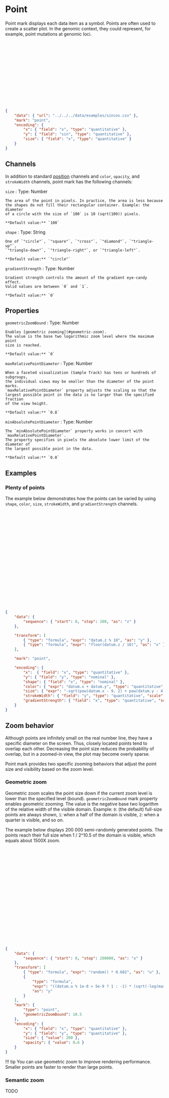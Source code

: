 # Point

Point mark displays each data item as a symbol. Points are often used to create
a scatter plot. In the genomic context, they could represent, for example,
point mutations at genomic loci.

<div class="embed-example">
<div class="embed-container" style="height: 200px"></div>
<div class="embed-spec">

```json
{
    "data": { "url": "../../../data/examples/sincos.csv" },
    "mark": "point",
    "encoding": {
        "x": { "field": "x", "type": "quantitative" },
        "y": { "field": "sin", "type": "quantitative" },
        "size": { "field": "x", "type": "quantitative" }
    }
}
```

</div>
</div>

## Channels

In addition to standard [position](../encoding/index.md) channels and
`color`, `opacity`, and `strokeWidth` channels, point mark has the following
channels:

`size`
:   Type: Number

    The area of the point in pixels. In practice, the area is less because
    the shapes do not fill their rectangular container. Example: the diameter
    of a circle with the size of `100` is 10 (sqrt(100)) pixels.
    
    **Default value:** `100`

`shape`
:   Type: String

    One of `"circle"`, `"square"`, `"cross"`, `"diamond"`, `"triangle-up"`,
    `"triangle-down"`, `"triangle-right"`, or `"triangle-left"`.

    **Default value:** `"circle"`

`gradientStrength`
:   Type: Number

    Gradient strength controls the amount of the gradient eye-candy effect.
    Valid values are between `0` and `1`.

    **Default value:** `0`

## Properties

`geometricZoomBound`
:   Type: Number

    Enables [geometric zooming](#geometric-zoom).
    The value is the base two logarithmic zoom level where the maximum point
    size is reached.

    **Default value:** `0`

`maxRelativePointDiameter`
:   Type: Number

    When a faceted visualization (Sample Track) has tens or hundreds of subgroups,
    the individual views may be smaller than the diameter of the point marks.
    `maxRelativePointDiameter` property adjusts the scaling so that the
    largest possible point in the data is no larger than the specified fraction
    of the view height.

    **Default value:** `0.8`

`minAbsolutePointDiameter`
:   Type: Number

    The `minAbsolutePointDiameter` property works in concert with `maxRelativePointDiameter`.
    The property specifies in pixels the absolute lower limit of the diameter of
    the largest possible point in the data.

    **Default value:** `0.0`


## Examples

### Plenty of points

The example below demonstrates how the points can be varied by using
`shape`, `color`, `size`, `strokeWidth`, and `gradientStrength` channels.

<div class="embed-example">
<div class="embed-container" style="height: 300px"></div>
<div class="embed-spec">

```json
{
    "data": {
        "sequence": { "start": 0, "stop": 200, "as": "z" }
    },

    "transform": [
        { "type": "formula", "expr": "datum.z % 10", "as": "y" },
        { "type": "formula", "expr": "floor(datum.z / 10)", "as": "x" }
    ],

    "mark": "point",

    "encoding": {
        "x":  { "field": "x", "type": "quantitative" },
        "y": { "field": "y", "type": "nominal" },
        "shape": { "field": "x", "type": "nominal" },
        "color": { "expr": "datum.x + datum.y", "type": "quantitative", "scale": { "scheme": "sinebow" } },
        "size": { "expr": "-sqrt(pow(datum.x - 9, 2) + pow(datum.y - 4.5, 2))", "type": "quantitative", "scale": { "range": [0, 700]} },
        "strokeWidth": { "field": "y", "type": "quantitative", "scale": { "range": [0, 4] } },
        "gradientStrength": { "field": "x", "type": "quantitative", "scale": { "range": [0, 1] } }
    }
}
```

</div>
</div>

## Zoom behavior

Although points are infinitely small on the real number line, they have a
specific diameter on the screen. Thus, closely located points tend to overlap
each other. Decreasing the point size reduces the probability of overlap, but
in a zoomed-in view, the plot may become overly sparse.

Point mark provides two specific zooming behaviors that adjust the point size
and visibility based on the zoom level.

### Geometric zoom

Geometric zoom scales the point size down if the current zoom level is lower
than the specified level (bound). `geometricZoomBound` mark property enables
geometric zooming. The value is the negative base two logarithm of the
relative width of the visible domain. Example: `0`: (the default) full-size
points are always shown, `1`: when a half of the domain is visible, `2`: when
a quarter is visible, and so on.

The example below displays 200 000 semi-randomly generated points. The points
reach their full size when 1 / 2^10.5 of the domain is visible, which equals
about 1500X zoom.

<div class="embed-example">
<div class="embed-container" style="height: 300px"></div>
<div class="embed-spec">

```json
{
    "data": {
        "sequence": { "start": 0, "stop": 200000, "as": "x" }
    },
    "transform": [
        { "type": "formula", "expr": "random() * 0.682", "as": "u" },
        {
            "type": "formula",
            "expr": "((datum.u % 1e-8 > 5e-9 ? 1 : -1) * (sqrt(-log(max(1e-9, datum.u))) - 0.618)) * 1.618 + sin(datum.x / 10000)",
            "as": "y"
        }
    ],
    "mark": {
        "type": "point",
        "geometricZoomBound": 10.5
    },
    "encoding": {
        "x": { "field": "x", "type": "quantitative" },
        "y": { "field": "y", "type": "quantitative" },
        "size": { "value": 200 },
        "opacity": { "value": 0.6 }
    }
}
```

</div>
</div>

!!! tip
    You can use geometric zoom to improve rendering performance. Smaller points
    are faster to render than large points.

### Semantic zoom

TODO
